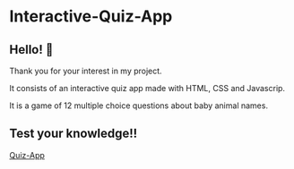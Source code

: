 # Interactive-Quiz-App

## Hello! 👋

Thank you for your interest in my project.

It consists of an interactive quiz app made with HTML, CSS and Javascrip.

It is a game of 12 multiple choice questions about baby animal names.

## Test your knowledge!!

[Quiz-App](https://interactive-quiz-app.vercel.app/)
